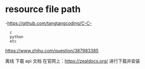 # resource file path
-https://github.com/tangtangcoding/C-C-
```
  c
  python
  etc
```


https://www.zhihu.com/question/387983385

离线 下载 api 文档
在官网上：https://zealdocs.org/  进行下载并安装
